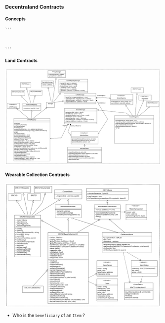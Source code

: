 ### Decentraland Contracts

#### Concepts

    ```
    
    
    
    ```

#### Land Contracts

![](./decentraland-contracts.svg)


#### Wearable Collection Contracts

![](./decentraland-wearable-contracts.svg)

* Who is the `beneficiary` of an `Item` ?
